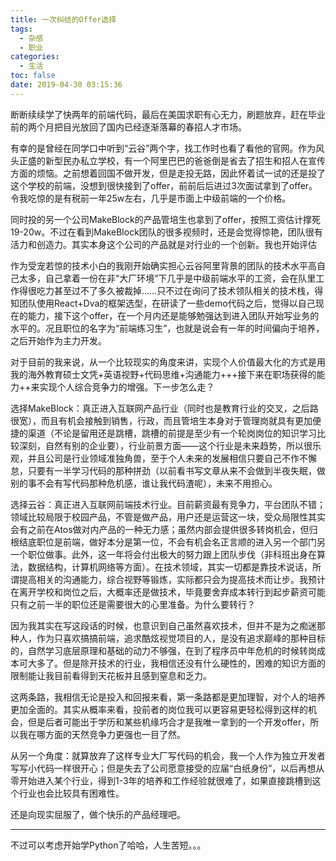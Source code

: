 ```yaml
---
title: 一次纠结的Offer选择
tags:
  - 杂感
  - 职业
categories:
  - 生活
toc: false
date: 2019-04-30 03:15:36
---
```


断断续续学了快两年的前端代码，最后在美国求职有心无力，刷题放弃，赶在毕业前的两个月把目光放回了国内已经逐渐落幕的春招人才市场。

有幸的是曾经在同学口中听到“云谷”两个字，找工作时也看了看他的官网。作为风头正盛的新型民办私立学校，有一个阿里巴巴的爸爸倒是省去了招生和招人在宣传方面的烦恼。之前想着回国不做开发，但是走投无路，因此怀着试一试的还是投了这个学校的前端，没想到很快接到了offer，前前后后进过3次面试拿到了offer。令我吃惊的是有税前一年25w左右，几乎是市面上中级前端的一个价格。

同时投的另一个公司MakeBlock的产品管培生也拿到了offer，按照工资估计撑死19-20w。不过在看到MakeBlock团队的很多视频时，还是会觉得惊艳，团队很有活力和创造力。其实本身这个公司的产品就是对行业的一个创新。我也开始评估

作为受宠若惊的技术小白的我刚开始确实担心云谷阿里背景的团队的技术水平高自己太多，自己拿着一份在非“大厂环境”下几乎是中级前端水平的工资，会在队里工作得很吃力甚至过不了多久被裁掉……只不过在询问了技术领队相关的技术栈，得知团队使用React+Dva的框架选型，在研读了一些demo代码之后，觉得以自己现在的能力，接下这个offer，在一个月内还是能够勉强达到进入团队开始写业务的水平的。况且职位的名字为“前端练习生”，也就是说会有一年的时间偏向于培养，之后开始作为主力开发。

对于目前的我来说，从一个比较现实的角度来讲，实现个人价值最大化的方式是用我的海外教育硕士文凭+英语视野+代码思维+沟通能力+++接下来在职场获得的能力++来实现个人综合竞争力的增强。下一步怎么走？

选择MakeBlock：真正进入互联网产品行业（同时也是教育行业的交叉，之后路很宽），而且有机会接触到销售，行政，而且管培生本身对于管理岗就具有更加便捷的渠道（不论是留用还是跳槽，跳槽的前提是至少有一个轮岗岗位的知识学习比较深刻，自然有别的企业要），行业前景方面——这个行业是未来趋势，所以很乐观，并且公司是行业领域准独角兽，至于个人未来的发展相信只要自己不作不懈怠，只要有一半学习代码的那种拼劲（以前看书写文章从来不会做到半夜失眠，做别的事不会有写代码那种危机感，谁让我代码渣呢），未来不用担心。

选择云谷：真正进入互联网前端技术行业。目前薪资最有竞争力，平台团队不错；领域比较局限于校园产品，不管是做产品，用户还是运营这一块，受众局限性其实会有之前在Atos做对内产品的一种无力感；虽然内部会提供很多转岗机会，但归根结底职位是前端，做好本分是第一位，不会有机会名正言顺的进入另一个部门另一个职位做事。此外，这一年将会付出极大的努力跟上团队步伐（非科班出身在算法，数据结构，计算机网络等方面）。在技术领域，其实一切都是靠技术说话，所谓提高相关的沟通能力，综合视野等锻炼，实际都只会为提高技术而让步。我预计在离开学校和岗位之后，大概率还是做技术，毕竟要舍弃成本转行到起步薪资可能只有之前一半的职位还是需要很大的心里准备。为什么要转行？

因为我其实在写这段话的时候，也意识到自己虽然喜欢技术，但并不是为之痴迷那种人，作为只喜欢搞搞前端，追求酷炫视觉项目的人，是没有追求巅峰的那种目标的，自然学习底层原理和基础的动力不够强，在到了程序员中年危机的时候转岗成本可大多了。但是除开技术的行业，我相信还没有什么硬性的，困难的知识方面的限制能让我目前看得到天花板并且感到窒息和乏力。

这两条路，我相信无论是投入和回报来看，第一条路都是更加理智，对个人的培养更加全面的。其实从概率来看，投前者的岗位我可以更容易更轻松得到这样的机会，但是后者可能出于学历和某些机缘巧合才是我唯一拿到的一个开发offer，所以我在哪方面的天然竞争力更强也一目了然。

从另一个角度：就算放弃了这样专业大厂写代码的机会，我一个人作为独立开发者写写小代码一样很开心；但是失去了公司愿意接受的应届“白纸身份”，以后再想从零开始进入某个行业，得到1-3年的培养和工作经验就很难了，如果直接跳槽到这个行业也会比较具有困难性。

还是向现实屈服了，做个快乐的产品经理吧。

___________

不过可以考虑开始学Python了哈哈，人生苦短。。。